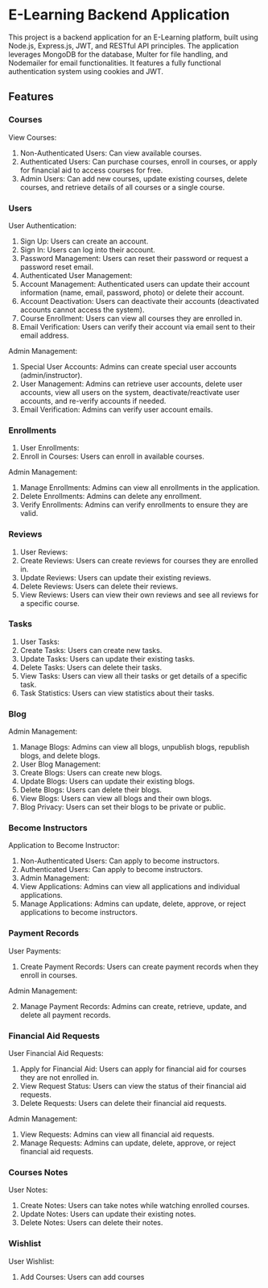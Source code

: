 # E-Learning Backend Application

This project is a backend application for an E-Learning platform, built using Node.js, Express.js, JWT, and RESTful API principles. The application leverages MongoDB for the database, Multer for file handling, and Nodemailer for email functionalities. It features a fully functional authentication system using cookies and JWT.

## Features

### Courses

View Courses:

1. Non-Authenticated Users: Can view available courses.
2. Authenticated Users: Can purchase courses, enroll in courses, or apply for financial aid to access courses for free.
3. Admin Users: Can add new courses, update existing courses, delete courses, and retrieve details of all courses or a single course.

### Users

User Authentication:

1. Sign Up: Users can create an account.
2. Sign In: Users can log into their account.
3. Password Management: Users can reset their password or request a password reset email.
4. Authenticated User Management:
5. Account Management: Authenticated users can update their account information (name, email, password, photo) or delete their account.
6. Account Deactivation: Users can deactivate their accounts (deactivated accounts cannot access the system).
7. Course Enrollment: Users can view all courses they are enrolled in.
8. Email Verification: Users can verify their account via email sent to their email address.

Admin Management:

1. Special User Accounts: Admins can create special user accounts (admin/instructor).
2. User Management: Admins can retrieve user accounts, delete user accounts, view all users on the system, deactivate/reactivate user accounts, and re-verify accounts if needed.
3. Email Verification: Admins can verify user account emails.

### Enrollments

1. User Enrollments:
2. Enroll in Courses: Users can enroll in available courses.

Admin Management:

1. Manage Enrollments: Admins can view all enrollments in the application.
2. Delete Enrollments: Admins can delete any enrollment.
3. Verify Enrollments: Admins can verify enrollments to ensure they are valid.

### Reviews

1. User Reviews:
2. Create Reviews: Users can create reviews for courses they are enrolled in.
3. Update Reviews: Users can update their existing reviews.
4. Delete Reviews: Users can delete their reviews.
5. View Reviews: Users can view their own reviews and see all reviews for a specific course.

### Tasks

1. User Tasks:
2. Create Tasks: Users can create new tasks.
3. Update Tasks: Users can update their existing tasks.
4. Delete Tasks: Users can delete their tasks.
5. View Tasks: Users can view all their tasks or get details of a specific task.
6. Task Statistics: Users can view statistics about their tasks.

### Blog

Admin Management:

1. Manage Blogs: Admins can view all blogs, unpublish blogs, republish blogs, and delete blogs.
2. User Blog Management:
3. Create Blogs: Users can create new blogs.
4. Update Blogs: Users can update their existing blogs.
5. Delete Blogs: Users can delete their blogs.
6. View Blogs: Users can view all blogs and their own blogs.
7. Blog Privacy: Users can set their blogs to be private or public.

### Become Instructors

Application to Become Instructor:

1. Non-Authenticated Users: Can apply to become instructors.
2. Authenticated Users: Can apply to become instructors.
3. Admin Management:
4. View Applications: Admins can view all applications and individual applications.
5. Manage Applications: Admins can update, delete, approve, or reject applications to become instructors.

### Payment Records

User Payments:

1. Create Payment Records: Users can create payment records when they enroll in courses.

Admin Management:

2. Manage Payment Records: Admins can create, retrieve, update, and delete all payment records.

### Financial Aid Requests

User Financial Aid Requests:

1. Apply for Financial Aid: Users can apply for financial aid for courses they are not enrolled in.
2. View Request Status: Users can view the status of their financial aid requests.
3. Delete Requests: Users can delete their financial aid requests.

Admin Management:

1. View Requests: Admins can view all financial aid requests.
2. Manage Requests: Admins can update, delete, approve, or reject financial aid requests.

### Courses Notes

User Notes:

1. Create Notes: Users can take notes while watching enrolled courses.
2. Update Notes: Users can update their existing notes.
3. Delete Notes: Users can delete their notes.

### Wishlist

User Wishlist:

1. Add Courses: Users can add courses
